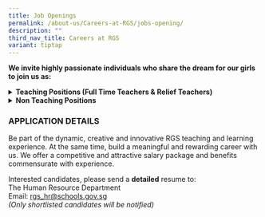 ```yaml
---
title: Job Openings
permalink: /about-us/Careers-at-RGS/jobs-opening/
description: ""
third_nav_title: Careers at RGS
variant: tiptap
---
```

<p><strong>We invite highly passionate individuals who share the dream for our girls to join us as:</strong>
<br>
</p>
<div data-type="detailGroup" class="isomer-accordion-group isomer-accordion isomer-accordion-white">
<details class="isomer-details">
<summary><strong>Teaching Positions (Full Time Teachers &amp; Relief Teachers)</strong>
</summary>
<div data-type="detailsContent" class="isomer-details-content">
<p></p>
<p>Be part of a team that learns and grows together, designs forward-looking
curriculum, and boldly explores approaches for nurturing high-ability learners.
<br>
</p>
<p>Join us, for a unique opportunity to hone the craft of teaching and to
be part of a school environment that values and promotes professional learning.
Our students are creative, self-disciplined and motivated, and we invite
you to join us in nurturing them <strong>thinkers</strong>, <strong>leaders</strong> and <strong>pioneers</strong> of
the future.
<br>
</p>
<h3><strong>Full-Time Teachers</strong></h3>
<table style="minWidth: 50px">
<colgroup>
<col>
<col>
</colgroup>
<tbody>
<tr>
<th rowspan="1" colspan="1">
<p>S/N</p>
</th>
<th rowspan="1" colspan="1">
<p>Subject Main</p>
</th>
</tr>
<tr>
<td rowspan="1" colspan="1">
<p>1</p>
</td>
<td rowspan="1" colspan="1">
<p>English Language &amp; Literature</p>
</td>
</tr>
<tr>
<td rowspan="1" colspan="1">
<p>2</p>
</td>
<td rowspan="1" colspan="1">
<p>Physics</p>
</td>
</tr>
</tbody>
</table>
<p>
<br><strong>We are looking for candidates with the following attributes:</strong>
</p>
<ul>
<li>
<p>Believes first of all in nurturing the child as a whole person, and who
have a strong belief in every student’s ability and motivation to learn.</p>
</li>
<li>
<p>Possesses at least a Bachelor's Degree from a recognized university with
relevant teaching subject(s)</p>
</li>
<li>
<p>Possesses deep knowledge of their subject discipline and an openness to
explore connections across disciplines.&nbsp; Our curriculum is developed
in a constructive context that encourages students to make connections
across the disciplines.</p>
</li>
<li>
<p>Believes the teacher is a model, mentor, and coach in the creation of
a learning environment that challenges students in learning, inquiry and
leadership; and</p>
</li>
<li>
<p>Is able to work well, whether in a team or individual setting
<br>
</p>
</li>
</ul>
<h3><strong>Relief Teachers</strong></h3>
<table style="minWidth: 50px">
<colgroup>
<col>
<col>
</colgroup>
<tbody>
<tr>
<th rowspan="1" colspan="1">
<p>S/N</p>
</th>
<th rowspan="1" colspan="1">
<p>Subject Main</p>
</th>
</tr>
<tr>
<td rowspan="1" colspan="1">
<p>1</p>
</td>
<td rowspan="1" colspan="1">
<p>English Language &amp; Literature</p>
</td>
</tr>
<tr>
<td rowspan="1" colspan="1">
<p>2</p>
</td>
<td rowspan="1" colspan="1">
<p>Higher Chinese Language</p>
</td>
</tr>
<tr>
<td rowspan="1" colspan="1">
<p>3</p>
</td>
<td rowspan="1" colspan="1">
<p>History</p>
</td>
</tr>
<tr>
<td rowspan="1" colspan="1">
<p>4</p>
</td>
<td rowspan="1" colspan="1">
<p>Geography</p>
</td>
</tr>
<tr>
<td rowspan="1" colspan="1">
<p>5</p>
</td>
<td rowspan="1" colspan="1">
<p>General Arts</p>
</td>
</tr>
</tbody>
</table>
<p>
<br>The Relief Teacher will assist the respective Head of Department/Assistant
Head to carry out the following duties:
<br>
</p>
<ul data-tight="true" class="tight">
<li>
<p>Prepare lessons according to the department's requirements</p>
</li>
<li>
<p>Apply pedagogy which is aligned with that of the school/department</p>
</li>
<li>
<p>Set and mark assignments/tests of your classes</p>
</li>
<li>
<p>Track and monitor pupils' performance and if necessary conduct remedial
lessons&nbsp;</p>
</li>
<li>
<p>Communicate with parents of the pupil with regard to behaviour in school,
academic&nbsp; performance or any intervention that is necessary for the
well-being of the pupil
<br>
</p>
</li>
</ul>
<p><strong>Job Requirements</strong>
</p>
<ul data-tight="true" class="tight">
<li>
<p>A good Bachelor Degree in the relevant discipline with a Post-Graduate
Diploma in Education (PGDE)</p>
</li>
<li>
<p>Enjoy teaching the age group of students from 13 to 18 years old</p>
</li>
<li>
<p>Strong content mastery</p>
</li>
<li>
<p>Excellent communication and interpersonal skills</p>
</li>
</ul>
</div>
</details>
</div>
<div data-type="detailGroup" class="isomer-accordion-group isomer-accordion isomer-accordion-white">
<details class="isomer-details">
<summary><strong>Non Teaching Positions</strong>
</summary>
<div data-type="detailsContent" class="isomer-details-content">
<p></p>
<h4><strong>1. Executive, Finance</strong></h4>
<p>Join our Finance team and play a key role in managing accounts receivables,
fixed assets, GST reporting, and procurement operations.</p>
<p></p>
<p><strong>Key Responsibilities</strong>
</p>
<ul data-tight="true" class="tight">
<li>
<p>Prepare and issue invoices, credit notes, receipts, and perform counter
collections.</p>
</li>
<li>
<p>Track collections, resolve overdue fees, and monitor AR aging.</p>
</li>
<li>
<p>Process GIRO collections and Edusave deductions via iBens for enrichment
programmes.</p>
</li>
<li>
<p>Update bank transactions and monitor MOE grant receipts.</p>
</li>
<li>
<p>Issue tax-deductible receipts (TDRs) for ECF-approved donations via TEDAS.</p>
</li>
<li>
<p>Prepare monthly balance sheet reconciliation schedules.</p>
</li>
<li>
<p>Ensure compliance with financial SOPs and internal controls.</p>
</li>
<li>
<p>Fixed Assets Management</p>
</li>
<li>
<p>Maintain and update fixed asset records, including tagging and depreciation.</p>
</li>
<li>
<p>Track physical asset movement and perform annual fixed assets count.</p>
</li>
<li>
<p>Manage journal entries related to capital grants and deferred capital
accounts.</p>
</li>
<li>
<p>Prepare accurate and timely quarterly GST submissions to IRAS.</p>
</li>
<li>
<p>Procurement Support</p>
</li>
<li>
<p>Assist with day-to-day procurement operations and ensure compliance with
IM Procurement guidelines.</p>
</li>
<li>
<p>Review procurement policies and processes to enhance efficiency and cost-effectiveness.</p>
</li>
<li>
<p>Identify opportunities for cost savings through economies of scale.</p>
</li>
</ul>
<p>&nbsp;</p>
<p><strong>Requirements:</strong>
</p>
<ul data-tight="true" class="tight">
<li>
<p>Degree in Accountancy</p>
</li>
<li>
<p>Fresh graduates are welcome to apply!</p>
</li>
<li>
<p>Hand-on experience with SAP Business One accounting system would be advantageous</p>
</li>
<li>
<p>Strong attention to detail, interpersonal skills and good communication
skills</p>
</li>
<li>
<p>Proficiency in Microsoft Office (Word, Excel, PowerPoint).</p>
</li>
<li>
<p>Relevant experience in AR or fixed assets management preferred</p>
</li>
</ul>
<p></p>
<h4><strong>2. School Counsellor</strong></h4>
<p>You will report to the Head, Guidance Services, in the following areas:</p>
<p></p>
<ol data-tight="true" class="tight">
<li>
<p>Establish, implement, and evaluate the school counselling and guidance
programme which involves</p>
</li>
</ol>
<ul data-tight="true" class="tight">
<li>
<p>Design and deliver developmentally appropriate initiatives that promote
students’ social, emotional, and mental well-being.</p>
</li>
<li>
<p>Implement strategies for early identification and intervention of students
with emotional, behavioural, or mental health concerns.</p>
</li>
<li>
<p>Develop and refine a tiered referral and support system that ensures timely
and effective care.</p>
</li>
<li>
<p>Maintain accurate and professional documentation of counselling sessions
and provide periodic reports to school management on counselling trends
and student needs.</p>
</li>
<li>
<p>Contribute expertise in child and adolescent development to the design,
delivery, and evaluation of the school’s guidance curriculum and well-being
programmes.</p>
</li>
<li>
<p>Plan and conduct training sessions for staff and parents on counselling-related
topics and emerging youth issues.</p>
</li>
<li>
<p>Build and sustain partnerships with external agencies, mental health professionals,
and community services to support referrals and multidisciplinary care.</p>
<p></p>
</li>
</ul>
<p>2. Provide socio-emotional counselling and consultation support:</p>
<ul data-tight="true" class="tight">
<li>
<p>Offer direct counselling (individual and group) to students facing emotional,
social, behavioural, or mental health challenges.</p>
</li>
<li>
<p>Collaborate with key school personnel through structured case management
discussions to ensure coordinated and holistic care for students.</p>
</li>
<li>
<p>Engage parents/guardians in the counselling process and conduct home visits
where appropriate.</p>
</li>
<li>
<p>Refer students and families to relevant community or specialist services
as needed.</p>
</li>
</ul>
<p></p>
<p>3. Support school staff in student well-being, behavioural management,
and crisis intervention:</p>
<ul data-tight="true" class="tight">
<li>
<p>Advise and support teachers on managing students with socio-emotional
or behavioural needs, including input on student development, classroom
interventions, and support strategies.</p>
</li>
<li>
<p>Provide crisis intervention and support to students experiencing acute
emotional distress or risk situations.</p>
</li>
<li>
<p>Support the school’s crisis management processes and contribute to the
post-crisis recovery plan.</p>
<p></p>
</li>
</ul>
<p><strong>Requirements</strong>
</p>
<ul data-tight="true" class="tight">
<li>
<p>Relevant Postgraduate qualification in counselling, psychology, social
work or equivalent</p>
</li>
<li>
<p>Minimum 3 years of working experience in counselling, preferably with
children or adolescents in an educational or youth-related setting.</p>
</li>
<li>
<p>Possess an open mind, flexibility and cultural sensitivity</p>
</li>
<li>
<p>Excellent interpersonal, communication and networking skills</p>
</li>
<li>
<p>Strong collaborative and time management skills</p>
</li>
<li>
<p>Ability to design and implement systems and structures</p>
</li>
<li>
<p>Experience in developing digital content (e.g. videos, infographics, online
toolkits) for youth education in mental health and well-being would be
an advantage.</p>
</li>
</ul>
<p></p>
<p>Closing date: 30 May 2025</p>
<p>(We regret only shortlisted candidates will be notified)</p>
<p></p>
<h4><strong>3. CCA Flexi Adjunct Teachers</strong></h4>
<p>Teachers-in-charge of co-curricular activities (CCA) play an important
role in managing the CCA in a school. Your main responsibilities as a CCA
teacher are:</p>
<p></p>
<ul data-tight="true" class="tight">
<li>
<p>To collaborate with other teachers IC of CCA and the coach/ instructor
in delivery of the CCA Programme to achieve CCA objectives</p>
</li>
<li>
<p>To monitor students’ participation</p>
</li>
<li>
<p>To assist in coordinating CCA resources for effective CCA delivery and
ensure that CCA attendance are submitted on time and with accuracy&nbsp;</p>
</li>
</ul>
<p></p>
<p><strong>Requirements</strong>
</p>
<ul data-tight="true" class="tight">
<li>
<p>Good team player with strong communication and interpersonal skills</p>
</li>
<li>
<p>Able to commit to up to 1 academic year</p>
</li>
<li>
<p>Prior teaching experience or experience working on youth programmes is
an advantage</p>
</li>
<li>
<p>Registered with MOE as FAJT</p>
</li>
</ul>
</div>
</details>
</div>
<h3><strong>APPLICATION DETAILS</strong></h3>
<p>Be part of the dynamic, creative and innovative RGS teaching and learning
experience. At the same time, build a meaningful and rewarding career with
us. We offer a competitive and attractive salary package and benefits commensurate
with experience.</p>
<p>Interested candidates, please send a <strong>detailed</strong> resume to:
<br>The Human Resource Department
<br>Email:&nbsp;<a href="mailto:rgs_hr@schools.gov.sg" rel="noopener noreferrer nofollow" target="_blank">rgs_hr@schools.gov.sg</a> 
<br><em>(Only shortlisted candidates will be notified)</em>
</p>